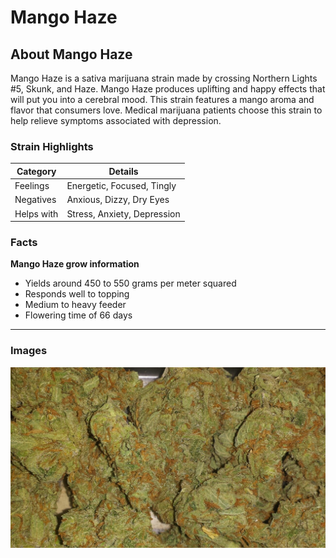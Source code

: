 # Mango Haze

## About Mango Haze

Mango Haze is a sativa marijuana strain made by crossing Northern Lights #5, Skunk, and Haze. Mango Haze produces uplifting and happy effects that will put you into a cerebral mood. This strain features a mango aroma and flavor that consumers love. Medical marijuana patients choose this strain to help relieve symptoms associated with depression.

### Strain Highlights

| Category   | Details               |
|------------|-----------------------|
| Feelings   | Energetic, Focused, Tingly           |
| Negatives  | Anxious, Dizzy, Dry Eyes             |
| Helps with | Stress, Anxiety, Depression              |



### Facts 

**Mango Haze grow information**

 - Yields around 450 to 550 grams per meter squared
 - Responds well to topping
 - Medium to heavy feeder
 - Flowering time of 66 days

---

### Images

![Mango Haze0](assets/images/mango-haze.jpg)

